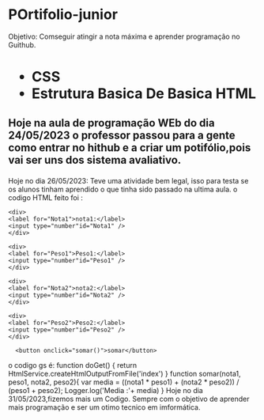 # POrtifolio-junior 

Objetivo: Comseguir atingir a nota máxima e aprender programação no Guithub.

<h1>
  <Ul>
    <li> CSS </li>
    <li> Estrutura Basica De  Basica HTML </li>
  </Ul>
  </h1>
  
  <h2> 
  <p> Hoje na aula de programação WEb do dia 24/05/2023 o professor passou para a gente como entrar no hithub e a criar um potifólio,pois vai ser uns dos sistema avaliativo.</p>
  </h2>
Hoje no dia 26/05/2023:
Teve uma atividade bem legal, isso para testa se os alunos tinham aprendido o que tinha sido passado na ultima aula. o codigo HTML feito foi :
<!DOCTYPE html>
<html>
  <head>
    <title> programação web II </title>
    <base target="_top">
  </head>
  <body>
    
    <div>
    <label for="Nota1">nota1:</label>
    <input type="number"id="Nota1" />
    </div>

    <div>
    <label for="Peso1">Peso1:</label>
    <input type="number"id="Peso1" />
    </div>
    
    <div>
    <label for="Nota2">nota2:</label>
    <input type="number"id="Nota2" />
    </div>

    <div>
    <label for="Peso2">Peso2:</label>
    <input type="number"id="Peso2" />
    </div>

      <button onclick="somar()">somar</button>

  <script>

function somar() {
    
    var Nota1 = parseInt(document.getElementById('Nota1').value);
    var Peso1 = parseInt(document.getElementById('Peso1').value); 
    var Nota2 = parseInt(document.getElementById('Nota2').value); 
    var Peso2 = parseInt(document.getElementById('Peso2').value);

      google.script.run.somar(Nota1,Peso1,Nota2,Peso2);
}

</script>
  </body>
</html>
o codigo gs é:
function doGet() {
  return HtmlService.createHtmlOutputFromFile('index')
}
  function somar(nota1, peso1, nota2, peso2){
    var media = ((nota1 * peso1) + (nota2 * peso2)) / (peso1 + peso2);
    Logger.log('Media :'+ media)
  }
Hoje no dia 31/05/2023,fizemos mais um Codigo.
Sempre com o objetivo de aprender mais programação e ser um otimo tecnico em imformática.
